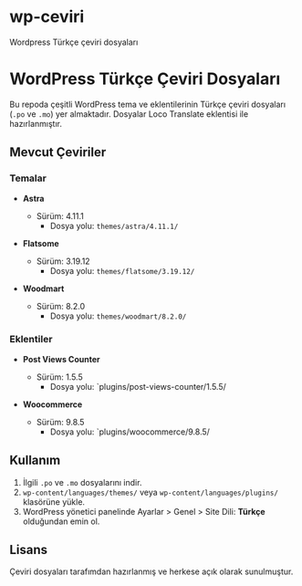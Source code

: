 # wp-ceviri
Wordpress Türkçe çeviri dosyaları

# WordPress Türkçe Çeviri Dosyaları

Bu repoda çeşitli WordPress tema ve eklentilerinin Türkçe çeviri dosyaları (`.po` ve `.mo`) yer almaktadır. Dosyalar Loco Translate eklentisi ile hazırlanmıştır.

## Mevcut Çeviriler

### Temalar
- **Astra**  
  - Sürüm: 4.11.1  
    - Dosya yolu: `themes/astra/4.11.1/`

- **Flatsome**  
  - Sürüm: 3.19.12  
    - Dosya yolu: `themes/flatsome/3.19.12/`

- **Woodmart**  
  - Sürüm: 8.2.0  
    - Dosya yolu: `themes/woodmart/8.2.0/`

### Eklentiler
- **Post Views Counter**  
  - Sürüm: 1.5.5  
    - Dosya yolu: `plugins/post-views-counter/1.5.5/

- **Woocommerce**  
  - Sürüm: 9.8.5  
    - Dosya yolu: `plugins/woocommerce/9.8.5/

## Kullanım

1. İlgili `.po` ve `.mo` dosyalarını indir.
2. `wp-content/languages/themes/` veya `wp-content/languages/plugins/` klasörüne yükle.
3. WordPress yönetici panelinde Ayarlar > Genel > Site Dili: **Türkçe** olduğundan emin ol.

## Lisans

Çeviri dosyaları tarafımdan hazırlanmış ve herkese açık olarak sunulmuştur.
